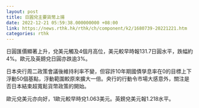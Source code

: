 ```yaml
---
layout: post
title: 日圓兌主要貨幣上揚
date: 2022-12-21 05:59:38.000000000 +08:00
link: https://news.rthk.hk/rthk/ch/component/k2/1680739-20221221.htm
categories: rthk
---
```


日圓匯價顯著上升，兌美元觸及4個月高位，美元較早時報131.7日圓水平，跌幅約4%。歐元及英鎊兌日圓亦跌逾3%。

日本央行周二政策會議後維持利率不變，但容許10年期國債孳息率在0的目標上下浮動50個基點，浮動範圍較原來擴大一倍。央行的行動令市場大感意外，關注是否日本結束超寬鬆貨幣政策的開始。

歐元兌美元亦向好，1歐元較早時兌1.063美元。英鎊兌美元報1.218水平。
